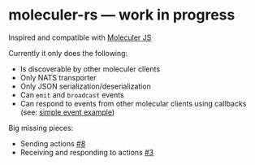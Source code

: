# moleculer-rs — work in progress

Inspired and compatible with [Moleculer JS](https://github.com/moleculerjs/moleculer)

Currently it only does the following:

- Is discoverable by other moleculer clients
- Only NATS transporter
- Only JSON serialization/deserialization
- Can `emit` and `broadcast` events
- Can respond to events from other molecular clients using callbacks (see: [simple event example](https://github.com/primcloud/moleculer-rs/blob/master/examples/simple_event.rs))

Big missing pieces:

- Sending actions [#8](https://github.com/primcloud/moleculer-rs/issues/8)
- Receiving and responding to actions [#3](https://github.com/primcloud/moleculer-rs/issues/3)
